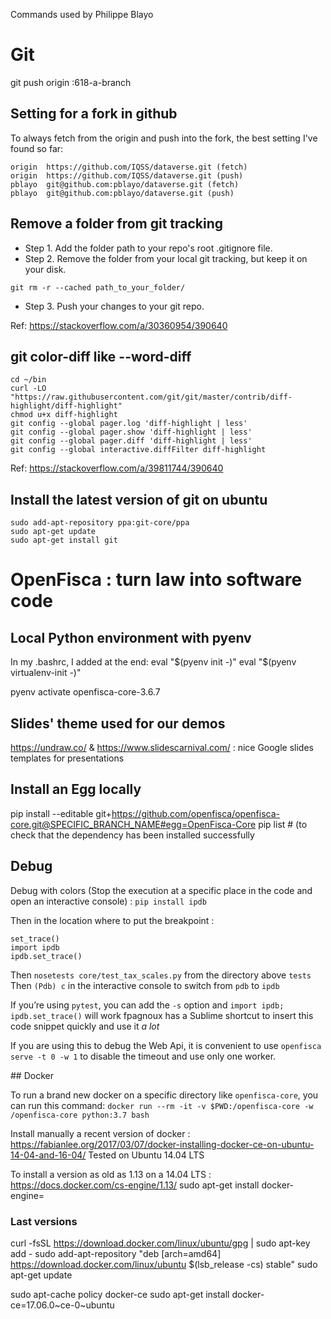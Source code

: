 Commands used by Philippe Blayo


# Git

git push origin :618-a-branch

## Setting for a fork in github

To always fetch from the origin and push into the fork, the best setting I've found so far:

```$ git remote -v
origin	https://github.com/IQSS/dataverse.git (fetch)
origin	https://github.com/IQSS/dataverse.git (push)
pblayo	git@github.com:pblayo/dataverse.git (fetch)
pblayo	git@github.com:pblayo/dataverse.git (push)
```

## Remove a folder from git tracking

- Step 1. Add the folder path to your repo's root .gitignore file.
- Step 2. Remove the folder from your local git tracking, but keep it on your disk.
```
git rm -r --cached path_to_your_folder/
```

- Step 3. Push your changes to your git repo.

Ref: https://stackoverflow.com/a/30360954/390640

## git color-diff like --word-diff

```
cd ~/bin
curl -LO "https://raw.githubusercontent.com/git/git/master/contrib/diff-highlight/diff-highlight"
chmod u+x diff-highlight
git config --global pager.log 'diff-highlight | less'
git config --global pager.show 'diff-highlight | less'
git config --global pager.diff 'diff-highlight | less'
git config --global interactive.diffFilter diff-highlight
```

Ref: https://stackoverflow.com/a/39811744/390640

## Install the latest version of git on ubuntu

```
sudo add-apt-repository ppa:git-core/ppa
sudo apt-get update
sudo apt-get install git
```

# OpenFisca : turn law into software code

## Local Python environment with pyenv

In my .bashrc, I added at the end:
eval "$(pyenv init -)"
eval "$(pyenv virtualenv-init -)"

pyenv activate openfisca-core-3.6.7


## Slides' theme used for our demos

https://undraw.co/ & https://www.slidescarnival.com/ : nice Google slides templates for presentations

## Install an Egg locally

pip install --editable git+https://github.com/openfisca/openfisca-core.git@SPECIFIC_BRANCH_NAME#egg=OpenFisca-Core
pip list # (to check that the dependency has been installed successfully

## Debug

Debug with colors (Stop the execution at a specific place in the code and open an interactive console) :
```pip install ipdb```

Then in the location where to put the breakpoint :
```from nose.tools import set_trace
set_trace()
import ipdb
ipdb.set_trace()
```

Then `nosetests core/test_tax_scales.py` from the directory above `tests`
Then `(Pdb) c` in the interactive console to switch from `pdb` to `ipdb`

If you’re using `pytest`, you can add the `-s` option and `import ipdb; ipdb.set_trace()` will work
fpagnoux has a Sublime shortcut to insert this code snippet quickly and use it _a lot_

If you are using this to debug the Web Api, it is convenient to use `openfisca serve -t 0 -w 1`
to disable the timeout and use only one worker.

## Docker

To run a brand new docker on a specific directory like `openfisca-core`, you can run this command: `docker run --rm -it -v $PWD:/openfisca-core -w /openfisca-core python:3.7 bash`

Install manually a recent version of docker : https://fabianlee.org/2017/03/07/docker-installing-docker-ce-on-ubuntu-14-04-and-16-04/
Tested on Ubuntu 14.04 LTS

To install a version as old as 1.13 on a 14.04 LTS : https://docs.docker.com/cs-engine/1.13/
sudo apt-get install docker-engine=<version>

### Last versions 

curl -fsSL https://download.docker.com/linux/ubuntu/gpg | sudo apt-key add -
sudo add-apt-repository "deb [arch=amd64] https://download.docker.com/linux/ubuntu $(lsb_release -cs) stable"
sudo apt-get update

sudo apt-cache policy docker-ce
sudo apt-get install docker-ce=17.06.0~ce-0~ubuntu
